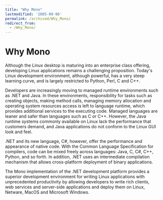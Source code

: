 ```yaml
---
title: "Why Mono"
lastmodified: '2005-09-06'
permalink: /archived/Why_Mono/
redirect_from:
  - /Why_Mono/
---
```


Why Mono
========

Although the Linux desktop is maturing into an enterprise class offering, developing Linux applications remains a challenging proposition. Today's Linux development environment, although powerful, has a very steep learning curve, and is largely restricted to Python, Perl, C and C++.

Developers are increasingly moving to managed runtime environments such as .NET and Java. In these environments, responsibility for tasks such as creating objects, making method calls, managing memory allocation and operating system resources access is left to language runtime, which provides additional services to the executing code. Managed languages are leaner and safer than languages such as C or C++. However, the Java runtime systems commonly available on Linux lack the performance that customers demand, and Java applications do not conform to the Linux GUI look and feel.

.NET and its new language, C\#, however, offer the performance and appearance of native code. With the Common Language Specification for compilers, code can be mixed freely across languages: Java, C, C\#, C++, Python, and so forth. In addition, .NET uses an intermediate compilation mechanism that allows cross-platform deployment of binary applications.

The Mono implementation of the .NET development platform provides a superior development environment for writing Linux applications with unprecedented productivity by allowing developers to write rich clients, web services and server-side applications and deploy them on Linux, Netware, MacOS and Microsoft Windows.

